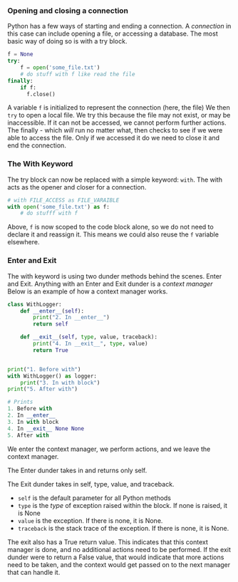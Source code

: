 ### Opening and closing a connection
Python has a few ways of starting and ending a connection. A *connection* in this case can include opening a file, or accessing a database.
The most basic way of doing so is with a try block.
```py
f = None
try:
    f = open('some_file.txt')
    # do stuff with f like read the file
finally:
    if f:
      f.close()
```
A variable `f` is initialized to represent the connection (here, the file)
We then `try` to open a local file. We try this because the file may not exist, or may be inaccessible. If it can not be accessed, we cannot perform further actions.
The finally - which *will* run no matter what, then checks to see if we were able to access the file. Only if we accessed it do we need to close it and end the connection.

### The With Keyword
The try block can now be replaced with a simple keyword: `with`. The with acts as the opener and closer for a connection.
```py
# with FILE_ACCESS as FILE_VARAIBLE
with open('some_file.txt') as f:
	# do stufff with f
```
Above, `f` is now scoped to the code block alone, so we do not need to declare it and reassign it. This means we could also reuse the `f` variable elsewhere.

### Enter and Exit
The with keyword is using two dunder methods behind the scenes. Enter and Exit. Anything with an Enter and Exit dunder is a *context manager*
Below is an example of how a context manager works.
```py
class WithLogger:
    def __enter__(self):
        print("2. In __enter__")
        return self

    def __exit__(self, type, value, traceback):
        print("4. In __exit__", type, value)
        return True


print("1. Before with")
with WithLogger() as logger:
    print("3. In with block")
print("5. After with")

# Prints
1. Before with
2. In __enter__
3. In with block
4. In __exit__ None None
5. After with
```

We enter the context manager, we perform actions, and we leave the context manager.

The Enter dunder takes in and returns only self.

The Exit dunder takes in self, type, value, and traceback. 
- `self` is the default parameter for all Python methods 
- `type` is the *type* of exception raised within the block. If none is raised, it is None
- `value` is the exception. If there is none, it is None.
- `traceback` is the stack trace of the exception. If there is none, it is None.

The exit also has a True return value. This indicates that this context manager is done, and no additional actions need to be performed. If the exit dunder were to return a False value, that would indicate that more actions need to be taken, and the context would get passed on to the next manager that can handle it.
